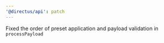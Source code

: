 ```yaml
---
'@directus/api': patch
---
```


Fixed the order of preset application and payload validation in `processPayload`
